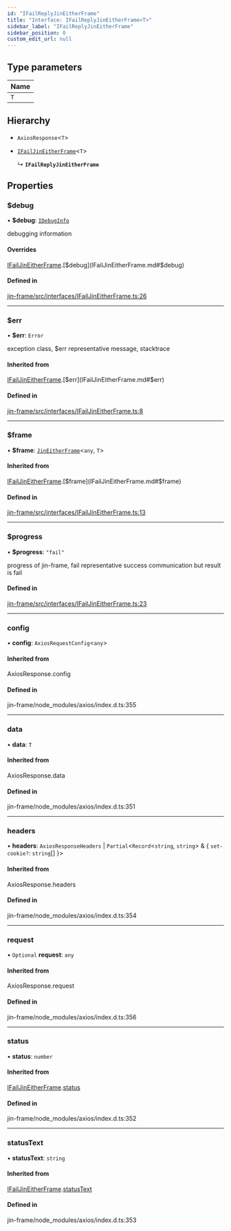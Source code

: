 ```yaml
---
id: "IFailReplyJinEitherFrame"
title: "Interface: IFailReplyJinEitherFrame<T>"
sidebar_label: "IFailReplyJinEitherFrame"
sidebar_position: 0
custom_edit_url: null
---
```


## Type parameters

| Name |
| :------ |
| `T` |

## Hierarchy

- `AxiosResponse`<`T`\>

- [`IFailJinEitherFrame`](IFailJinEitherFrame.md)<`T`\>

  ↳ **`IFailReplyJinEitherFrame`**

## Properties

### $debug

• **$debug**: [`IDebugInfo`](IDebugInfo.md)

debugging information

#### Overrides

[IFailJinEitherFrame](IFailJinEitherFrame.md).[$debug](IFailJinEitherFrame.md#$debug)

#### Defined in

[jin-frame/src/interfaces/IFailJinEitherFrame.ts:26](https://github.com/imjuni/jin-frame/blob/8c406fc/src/interfaces/IFailJinEitherFrame.ts#L26)

___

### $err

• **$err**: `Error`

exception class, $err representative message, stacktrace

#### Inherited from

[IFailJinEitherFrame](IFailJinEitherFrame.md).[$err](IFailJinEitherFrame.md#$err)

#### Defined in

[jin-frame/src/interfaces/IFailJinEitherFrame.ts:8](https://github.com/imjuni/jin-frame/blob/8c406fc/src/interfaces/IFailJinEitherFrame.ts#L8)

___

### $frame

• **$frame**: [`JinEitherFrame`](../classes/JinEitherFrame.md)<`any`, `T`\>

#### Inherited from

[IFailJinEitherFrame](IFailJinEitherFrame.md).[$frame](IFailJinEitherFrame.md#$frame)

#### Defined in

[jin-frame/src/interfaces/IFailJinEitherFrame.ts:13](https://github.com/imjuni/jin-frame/blob/8c406fc/src/interfaces/IFailJinEitherFrame.ts#L13)

___

### $progress

• **$progress**: ``"fail"``

progress of jin-frame, fail representative success communication but result is fail

#### Defined in

[jin-frame/src/interfaces/IFailJinEitherFrame.ts:23](https://github.com/imjuni/jin-frame/blob/8c406fc/src/interfaces/IFailJinEitherFrame.ts#L23)

___

### config

• **config**: `AxiosRequestConfig`<`any`\>

#### Inherited from

AxiosResponse.config

#### Defined in

jin-frame/node_modules/axios/index.d.ts:355

___

### data

• **data**: `T`

#### Inherited from

AxiosResponse.data

#### Defined in

jin-frame/node_modules/axios/index.d.ts:351

___

### headers

• **headers**: `AxiosResponseHeaders` \| `Partial`<`Record`<`string`, `string`\> & { `set-cookie?`: `string`[]  }\>

#### Inherited from

AxiosResponse.headers

#### Defined in

jin-frame/node_modules/axios/index.d.ts:354

___

### request

• `Optional` **request**: `any`

#### Inherited from

AxiosResponse.request

#### Defined in

jin-frame/node_modules/axios/index.d.ts:356

___

### status

• **status**: `number`

#### Inherited from

[IFailJinEitherFrame](IFailJinEitherFrame.md).[status](IFailJinEitherFrame.md#status)

#### Defined in

jin-frame/node_modules/axios/index.d.ts:352

___

### statusText

• **statusText**: `string`

#### Inherited from

[IFailJinEitherFrame](IFailJinEitherFrame.md).[statusText](IFailJinEitherFrame.md#statustext)

#### Defined in

jin-frame/node_modules/axios/index.d.ts:353
